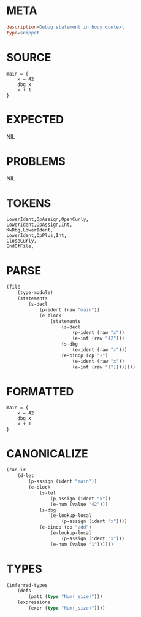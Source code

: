 # META
~~~ini
description=Debug statement in body context
type=snippet
~~~
# SOURCE
~~~roc
main = {
    x = 42
    dbg x
    x + 1
}
~~~
# EXPECTED
NIL
# PROBLEMS
NIL
# TOKENS
~~~zig
LowerIdent,OpAssign,OpenCurly,
LowerIdent,OpAssign,Int,
KwDbg,LowerIdent,
LowerIdent,OpPlus,Int,
CloseCurly,
EndOfFile,
~~~
# PARSE
~~~clojure
(file
	(type-module)
	(statements
		(s-decl
			(p-ident (raw "main"))
			(e-block
				(statements
					(s-decl
						(p-ident (raw "x"))
						(e-int (raw "42")))
					(s-dbg
						(e-ident (raw "x")))
					(e-binop (op "+")
						(e-ident (raw "x"))
						(e-int (raw "1"))))))))
~~~
# FORMATTED
~~~roc
main = {
	x = 42
	dbg x
	x + 1
}
~~~
# CANONICALIZE
~~~clojure
(can-ir
	(d-let
		(p-assign (ident "main"))
		(e-block
			(s-let
				(p-assign (ident "x"))
				(e-num (value "42")))
			(s-dbg
				(e-lookup-local
					(p-assign (ident "x"))))
			(e-binop (op "add")
				(e-lookup-local
					(p-assign (ident "x")))
				(e-num (value "1"))))))
~~~
# TYPES
~~~clojure
(inferred-types
	(defs
		(patt (type "Num(_size)")))
	(expressions
		(expr (type "Num(_size)"))))
~~~
